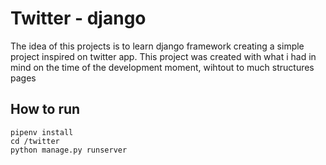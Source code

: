 
# Twitter - django

The idea of this projects is to learn django framework creating a simple project inspired on twitter app. This project was created with what i had in mind on the time of the development moment, wihtout to much structures pages

## How to run

    pipenv install
    cd /twitter
    python manage.py runserver

